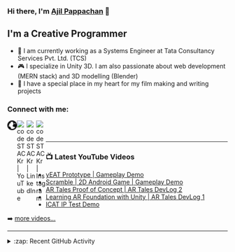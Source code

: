 ### Hi there, I'm [Ajil Pappachan][website] 👋

## I'm a Creative Programmer

- 💼 I am currently working as a Systems Engineer at Tata Consultancy Services Pvt. Ltd. (TCS)
- 🎮 I specialize in Unity 3D. I am also passionate about web development (MERN stack) and 3D modelling (Blender)
- 🎥 I have a special place in my heart for my film making and writing projects

### Connect with me:

[<img align="left" alt="codeSTACKr.com" width="22px" src="https://raw.githubusercontent.com/iconic/open-iconic/master/svg/globe.svg" />][website]
[<img align="left" alt="codeSTACKr | YouTube" width="22px" src="https://cdn.jsdelivr.net/npm/simple-icons@v3/icons/youtube.svg" />][youtube]
[<img align="left" alt="codeSTACKr | LinkedIn" width="22px" src="https://cdn.jsdelivr.net/npm/simple-icons@v3/icons/linkedin.svg" />][linkedin]
[<img align="left" alt="codeSTACKr | Instagram" width="22px" src="https://cdn.jsdelivr.net/npm/simple-icons@v3/icons/instagram.svg" />][instagram]

<br />
<br />

---

### 📺 Latest YouTube Videos

<!-- YOUTUBE:START -->

- [yEAT Prototype | Gameplay Demo](https://www.youtube.com/watch?v=Xzabkjo0EeU)
- [Scramble | 2D Android Game | Gameplay Demo](https://www.youtube.com/watch?v=1ROB2Waq_Ak)
- [AR Tales Proof of Concept | AR Tales DevLog 2](https://www.youtube.com/watch?v=zj564kVQvK8)
- [Learning AR Foundation with Unity | AR Tales DevLog 1](https://www.youtube.com/watch?v=rSghdjI-E8o)
- [ICAT IP Test Demo](https://www.youtube.com/watch?v=smuaM09F8Qs)
<!-- YOUTUBE:END -->

➡️ [more videos...](https://www.youtube.com/channel/UClZxSGBKdaWH6ob3g3x4a6A)

---

<details>
  <summary>:zap: Recent GitHub Activity</summary>
  
<!--START_SECTION:activity-->
1. 🗣 Commented on [#283](https://github.com/kzahel/web-server-chrome/issues/283) in [kzahel/web-server-chrome](https://github.com/kzahel/web-server-chrome)
2. 🗣 Commented on [#56](https://github.com/kzahel/web-server-chrome/issues/56) in [kzahel/web-server-chrome](https://github.com/kzahel/web-server-chrome)
<!--END_SECTION:activity-->

</details>

[website]: https://ajilpappachan.web.app
[youtube]: https://www.youtube.com/@ajilpappachan
[instagram]: https://instagram.com/a_p_cubed
[linkedin]: https://www.linkedin.com/in/ajil-pappachan-6b1277170/
